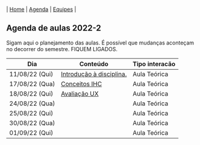 | [Home](https://github.com/igorwiese/IHC-BCC33C/) | [Agenda](/pages/outline.md) | [Equipes](/pages/equipes.md) |

## Agenda de aulas 2022-2

Sigam aqui o planejamento das aulas. É possível que mudanças aconteçam no decorrer do semestre. FIQUEM LIGADOS.


Dia             | Conteúdo                                                                          | Tipo interacão
----------------|-----------------------------------------------------------------------------------|--------------------
 11/08/22 (Qui) | [Introdução à disciplina.](../notes/Lecture_01.pdf)                               | Aula Teórica 
 17/08/22 (Qua) | [Conceitos IHC](../notes/Lecture_02.pdf)                                          | Aula Teórica
 18/08/22 (Qui) | [Avaliação UX](../notes/Lecture_03.pdf)                                           | Aula Teórica
 24/08/22 (Qua) |                                                                                   | Aula Teórica
 25/08/22 (Qui) |                                                                                   | Aula Teórica
 30/08/22 (Qua) |                                                                                   | Aula Teórica
 01/09/22 (Qui) |                                                                                   | Aula Teórica
